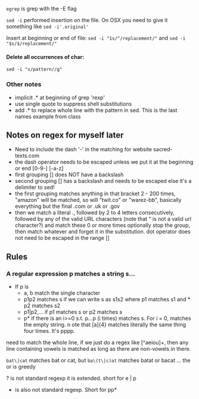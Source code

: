 `egrep` is grep with the -E flag

`sed -i` performed insertion on the file. On OSX you need to give it something like `sed -i'.original'`

Insert at beginning or end of file: `sed -i "1s/^/replacement/"` and `sed -i "$s/$/replacement/"`

#### Delete all occurrences of char:
`sed -i "s/pattern//g"`

### Other notes

* implicit .* at beginning of grep 'rexp'
* use single quote to suppress shell substitutions
* add .* to replace whole line with the pattern in sed. This is the last names example from class

## Notes on regex for myself later
* Need to include the dash '-' in the matching for website sacred-texts.com
* the dash operator needs to be escaped unless we put it at the beginning or end [0-9-] [-a-z]
* first grouping [] does NOT have a backslash
* second grouping [] has a backslash and needs to be escaped else it's a delimiter to sed!
* the first grouping matches anything in that bracket 2 - 200 times, "amazon" will be matched, so will "twit.co" or "warez-bb", basically everything but the final .com or .uk or .gov
* then we match a literal ., followed by 2 to 4 letters consecutively, followed by any of the valid URL characters (note that " is not a valid url character?) and match these 0 or more times optionally
stop the group, then match whatever and forget it in the substitution.
dot operator does not need to be escaped in the range []

## Rules
### A regular expression p matches a string s...
* If p is
    * a, b match the single character
    * p1p2 matches s if we can write s as s1s2 where p1 matches s1 and * p2 matches s2
    * p1|p2,... if p1 matches s or p2 matches s
    * p* if there is an i>=0 s.t. p...p (i times) matches s. For i = 0, matches the empty string.
n
ote that [a]{4} matches literally the same thing four times. It's pppp. 

need to match the whole line, if we just do a regex like [^aeiou]+, then any line containing vowels is matched as long as there are non-vowels in there.

`bat\|cat` matches bat or cat, but `ba\(t\|c)at` matches batat or bacat  ... the or is greedy

? is not standard regexp it is extended. short for e | p
+ is also not standard regexp. Short for pp*


